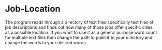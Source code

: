 # Job-Location

The program reads through a directory of text files specifically text files of job descriptions and finds out how many of those jobs offer specific cities as a possible location.
If you want to use it as a general purpose word count for multiple text files then change the path to point it to your directory and change the words to your desired words
